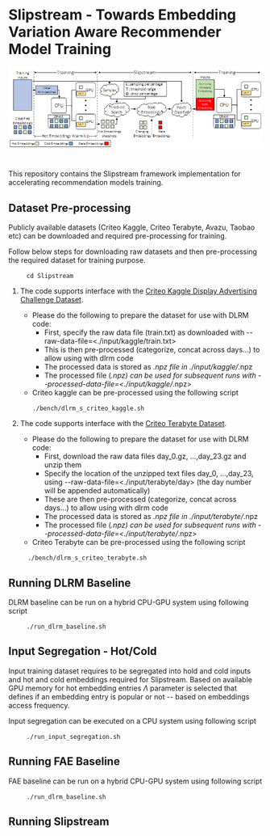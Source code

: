 # Slipstream - Towards Embedding Variation Aware Recommender Model Training

<img src="images/Slipstream.png" alt="Slipstream" style="width:800px;display:block;margin-left:auto;margin-right:auto;"/><br>
<div style="text-align: center; margin: 20pt">
  <figcaption style="font-style: italic;"></figcaption>
</div>

This repository contains the Slipstream framework implementation for accelerating recommendation models training.

Dataset Pre-processing
----------------------
Publicly available datasets (Criteo Kaggle, Criteo Terabyte, Avazu, Taobao etc) can be downloaded and required pre-processing for training.

Follow below steps for downloading raw datasets and then pre-processing the required dataset for training purpose.

```
     cd Slipstream

```
1) The code supports interface with the [Criteo Kaggle Display Advertising Challenge Dataset](https://labs.criteo.com/2014/02/kaggle-display-advertising-challenge-dataset/).
   - Please do the following to prepare the dataset for use with DLRM code:
     - First, specify the raw data file (train.txt) as downloaded with --raw-data-file=<./input/kaggle/train.txt>
     - This is then pre-processed (categorize, concat across days...) to allow using with dlrm code
     - The processed data is stored as *.npz file in ./input/kaggle/*.npz
     - The processed file (*.npz) can be used for subsequent runs with --processed-data-file=<./input/kaggle/*.npz>
   - Criteo kaggle can be pre-processed using the following script
     ```
     ./bench/dlrm_s_criteo_kaggle.sh
     ```

2) The code supports interface with the [Criteo Terabyte Dataset](https://labs.criteo.com/2013/12/download-terabyte-click-logs/).
   - Please do the following to prepare the dataset for use with DLRM code:
     - First, download the raw data files day_0.gz, ...,day_23.gz and unzip them
     - Specify the location of the unzipped text files day_0, ...,day_23, using --raw-data-file=<./input/terabyte/day> (the day number will be appended automatically)
     - These are then pre-processed (categorize, concat across days...) to allow using with dlrm code
     - The processed data is stored as *.npz file in ./input/terabyte/*.npz
     - The processed file (*.npz) can be used for subsequent runs with --processed-data-file=<./input/terabyte/*.npz>
   - Criteo Terabyte can be pre-processed using the following script
    ```
      ./bench/dlrm_s_criteo_terabyte.sh
    ```

Running DLRM Baseline
----------------------

DLRM baseline can be run on a hybrid CPU-GPU system using following script
```
     ./run_dlrm_baseline.sh
```

Input Segregation - Hot/Cold
-----------------------------

Input training dataset requires to be segregated into hold and cold inputs and hot and cold embeddings required for Slipstream.  Based on available GPU memory for hot embedding entries $\Lambda$ parameter is selected that defines if an embedding entry is popular or not -- based on embeddings access frequency.

Input segregation can be executed on a CPU system using following script
```
     ./run_input_segregation.sh
```

Running FAE Baseline
---------------------

FAE baseline can be run on a hybrid CPU-GPU system using following script
```
     ./run_dlrm_baseline.sh
```

Running Slipstream
-------------------



